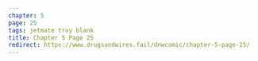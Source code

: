 ```yaml
---
chapter: 5
page: 25
tags: jetmate troy blank
title: Chapter 5 Page 25
redirect: https://www.drugsandwires.fail/dnwcomic/chapter-5-page-25/
---
```

